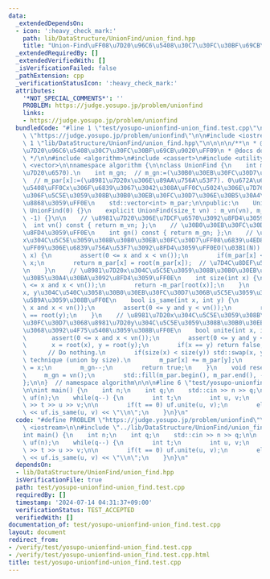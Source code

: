 ```yaml
---
data:
  _extendedDependsOn:
  - icon: ':heavy_check_mark:'
    path: lib/DataStructure/UnionFind/union_find.hpp
    title: "Union-Find\uFF08\u7D20\u96C6\u5408\u30C7\u30FC\u30BF\u69CB\u9020\uFF09"
  _extendedRequiredBy: []
  _extendedVerifiedWith: []
  _isVerificationFailed: false
  _pathExtension: cpp
  _verificationStatusIcon: ':heavy_check_mark:'
  attributes:
    '*NOT_SPECIAL_COMMENTS*': ''
    PROBLEM: https://judge.yosupo.jp/problem/unionfind
    links:
    - https://judge.yosupo.jp/problem/unionfind
  bundledCode: "#line 1 \"test/yosupo-unionfind-union_find.test.cpp\"\n#define PROBLEM\
    \ \"https://judge.yosupo.jp/problem/unionfind\"\n\n#include <iostream>\n\n#line\
    \ 1 \"lib/DataStructure/UnionFind/union_find.hpp\"\n\n\n\n/**\n * @brief Union-Find\uFF08\
    \u7D20\u96C6\u5408\u30C7\u30FC\u30BF\u69CB\u9020\uFF09\n * @docs docs/DataStructure/UnionFind/union_find.md\n\
    \ */\n\n#include <algorithm>\n#include <cassert>\n#include <utility>\n#include\
    \ <vector>\n\nnamespace algorithm {\n\nclass UnionFind {\n    int m_vn;  // m_vn:=(\u8981\
    \u7D20\u6570).\n    int m_gn;  // m_gn:=(\u30B0\u30EB\u30FC\u30D7\u6570).\n  \
    \  // m_par[x]:=(\u8981\u7D20x\u306E\u89AA\u756A\u53F7). 0\u672A\u6E80\u306E\u5834\
    \u5408\uFF0Cx\u306F\u6839\u3067\u3042\u308A\uFF0C\u5024\u306E\u7D76\u5BFE\u5024\
    \u306F\u5C5E\u3059\u308B\u30B0\u30EB\u30FC\u30D7\u306E\u30B5\u30A4\u30BA\u3092\
    \u8868\u3059\uFF0E\n    std::vector<int> m_par;\n\npublic:\n    UnionFind() :\
    \ UnionFind(0) {}\n    explicit UnionFind(size_t vn) : m_vn(vn), m_gn(vn), m_par(vn,\
    \ -1) {}\n\n    // \u8981\u7D20\u306E\u7DCF\u6570\u3092\u8FD4\u3059\uFF0E\n  \
    \  int vn() const { return m_vn; };\n    // \u30B0\u30EB\u30FC\u30D7\u6570\u3092\
    \u8FD4\u3059\uFF0E\n    int gn() const { return m_gn; };\n    // \u8981\u7D20\
    x\u304C\u5C5E\u3059\u308B\u30B0\u30EB\u30FC\u30D7\uFF08\u6839\u4ED8\u304D\u6728\
    \uFF09\u306E\u6839\u756A\u53F7\u3092\u8FD4\u3059\uFF0EO(\u03B1(N)).\n    int root(int\
    \ x) {\n        assert(0 <= x and x < vn());\n        if(m_par[x] < 0) return\
    \ x;\n        return m_par[x] = root(m_par[x]);  // \u7D4C\u8DEF\u5727\u7E2E\uFF0E\
    \n    }\n    // \u8981\u7D20x\u304C\u5C5E\u3059\u308B\u30B0\u30EB\u30FC\u30D7\u306E\
    \u30B5\u30A4\u30BA\u3092\u8FD4\u3059\uFF0E\n    int size(int x) {\n        assert(0\
    \ <= x and x < vn());\n        return -m_par[root(x)];\n    }\n    // \u8981\u7D20\
    x, y\u304C\u540C\u3058\u30B0\u30EB\u30FC\u30D7\u306B\u5C5E\u3059\u308B\u304B\u5224\
    \u5B9A\u3059\u308B\uFF0E\n    bool is_same(int x, int y) {\n        assert(0 <=\
    \ x and x < vn());\n        assert(0 <= y and y < vn());\n        return root(x)\
    \ == root(y);\n    }\n    // \u8981\u7D20x\u304C\u5C5E\u3059\u308B\u30B0\u30EB\
    \u30FC\u30D7\u3068\u8981\u7D20y\u304C\u5C5E\u3059\u308B\u30B0\u30EB\u30FC\u30D7\
    \u3068\u3092\u4F75\u5408\u3059\u308B\uFF0E\n    bool unite(int x, int y) {\n \
    \       assert(0 <= x and x < vn());\n        assert(0 <= y and y < vn());\n \
    \       x = root(x), y = root(y);\n        if(x == y) return false;          \
    \      // Do nothing.\n        if(size(x) < size(y)) std::swap(x, y);  // Merge\
    \ technique (union by size).\n        m_par[x] += m_par[y];\n        m_par[y]\
    \ = x;\n        m_gn--;\n        return true;\n    }\n    void reset() {\n   \
    \     m_gn = vn();\n        std::fill(m_par.begin(), m_par.end(), -1);\n    }\n\
    };\n\n}  // namespace algorithm\n\n\n#line 6 \"test/yosupo-unionfind-union_find.test.cpp\"\
    \n\nint main() {\n    int n;\n    int q;\n    std::cin >> n >> q;\n\n    algorithm::UnionFind\
    \ uf(n);\n    while(q--) {\n        int t;\n        int u, v;\n        std::cin\
    \ >> t >> u >> v;\n\n        if(t == 0) uf.unite(u, v);\n        else std::cout\
    \ << uf.is_same(u, v) << \"\\n\";\n    }\n}\n"
  code: "#define PROBLEM \"https://judge.yosupo.jp/problem/unionfind\"\n\n#include\
    \ <iostream>\n\n#include \"../lib/DataStructure/UnionFind/union_find.hpp\"\n\n\
    int main() {\n    int n;\n    int q;\n    std::cin >> n >> q;\n\n    algorithm::UnionFind\
    \ uf(n);\n    while(q--) {\n        int t;\n        int u, v;\n        std::cin\
    \ >> t >> u >> v;\n\n        if(t == 0) uf.unite(u, v);\n        else std::cout\
    \ << uf.is_same(u, v) << \"\\n\";\n    }\n}\n"
  dependsOn:
  - lib/DataStructure/UnionFind/union_find.hpp
  isVerificationFile: true
  path: test/yosupo-unionfind-union_find.test.cpp
  requiredBy: []
  timestamp: '2024-07-14 04:31:37+09:00'
  verificationStatus: TEST_ACCEPTED
  verifiedWith: []
documentation_of: test/yosupo-unionfind-union_find.test.cpp
layout: document
redirect_from:
- /verify/test/yosupo-unionfind-union_find.test.cpp
- /verify/test/yosupo-unionfind-union_find.test.cpp.html
title: test/yosupo-unionfind-union_find.test.cpp
---
```

